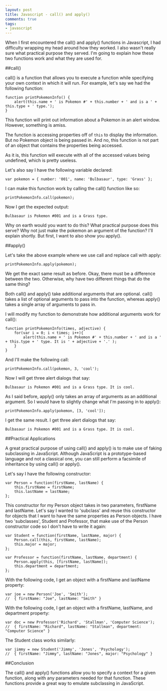```yaml
---
layout: post
title: Javascript - call() and apply() 
comments: true
tags:
- javascript
---
```


When I first encountered the call() and apply() functions in Javascript, I had difficulty wrapping my head around how they worked. I also wasn't really sure what practical purpose they served. I'm going to explain how these two functions work and what they are used for.

##call()

call() is a function that allows you to execute a function while specifying your own context in which it will run. For example, let's say we had the following function:

	function printPokemonInfo() {
		alert(this.name + ' is Pokemon #' + this.number + ' and is a ' + this.type + ' type.');
	}

This function will print out information about a Pokemon in an alert window. However, something is amiss.

The function is accessing properties off of `this` to display the information. But no Pokemon object is being passed in. And no, this function is not part of an object that contains the properties being accessed.

As it is, this function will execute with all of the accessed values being undefined, which is pretty useless.

Let's also say I have the following variable declared:

	var pokemon = { number: '001', name: 'Bulbasaur', type: 'Grass' };

I can make this function work by calling the call() function like so:

	printPokemonInfo.call(pokemon);

Now I get the expected output:

	Bulbasaur is Pokemon #001 and is a Grass type.

Why on earth would you want to do this? What practical purpose does this serve?  Why not just make the pokemon an argument of the function? I'll explain shortly. But first, I want to also show you apply().

##apply()

Let's take the above example where we use call and replace call with apply:

	printPokemonInfo.apply(pokemon);

We get the exact same result as before. Okay, there must be a difference between the two. Otherwise, why have two different things that do the same thing?

Both call() and apply() take additional arguments that are optional. call() takes a list of optional arguments to pass into the function, whereas apply() takes a single array of arguments to pass in.

I will modify my function to demonstrate how additional arguments work for call():

	function printPokemonInfo(times, adjective) {
		for(var i = 0; i < times; i++){
			alert(this.name + ' is Pokemon #' + this.number + ' and is a ' + this.type + ' type. It is ' + adjective + '.' );
		}
	}

And I'll make the following call:

	printPokemonInfo.call(pokemon, 3, 'cool');

Now I will get three alert dialogs that say:

	Bulbasaur is Pokemon #001 and is a Grass type. It is cool.

As I said before, apply() only takes an array of arguments as an additional argument. So I would have to slightly change what I'm passing in to apply():

	printPokemonInfo.apply(pokemon, [3, 'cool']);

I get the same result. I get three alert dialogs that say:

	Bulbasaur is Pokemon #001 and is a Grass type. It is cool.

##Practical Applications

A great practical purpose of using call() and apply() is to make use of faking subclassing in JavaScript. Although JavaScript is a prototype-based language and not a classical one, you can still perform a facsimile of inheritance by using call() or apply().

Let's say I have the following constructor:

	var Person = function(firstName, lastName) {
		this.firstName = firstName;
		this.lastName = lastName;
	};

This constructor for my Person object takes in two parameters, firstName and lastName. Let's say I wanted to 'subclass' and reuse this constructor for objects that I want to have the same properties as Person objects. I have two 'subclasses', Student and Professor, that make use of the Person constructor code so I don't have to write it again:

	var Student = function(firstName, lastName, major) {
		Person.call(this, firstName, lastName);
		this.major = major;
	};

	var Professor = function(firstName, lastName, department) {
		Person.apply(this, [firstName, lastName]);
		this.department = department;
	};

With the following code, I get an object with a firstName and lastName property:

	var joe = new Person('Joe', 'Smith');
	//	{ firstName: "Joe", lastName: "Smith" }

With the following code, I get an object with a firstName, lastName, and department property:

	var doc = new Professor('Richard', 'Stallman', 'Computer Science');
	//	{ firstName: "Richard", lastName: "Stallman", department: "Computer Science" }

The Student class works similarly:

	var jimmy = new Student('Jimmy', 'Jones', 'Psychology');
	//	{ firstName: "Jimmy", lastName: "Jones", major: "Psychology" }

##Conclusion

The call() and apply() functions allow you to specify a context for a given function, along with any parameters needed for that function. These functions provide a great way to emulate subclassing in JavaScript.
